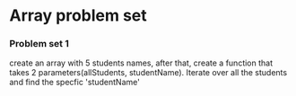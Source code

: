 # Array problem set

### Problem set 1
create an array with 5 students names, after that, create a function that takes 2 parameters(allStudents, studentName). Iterate over all the students and find the specfic 'studentName'